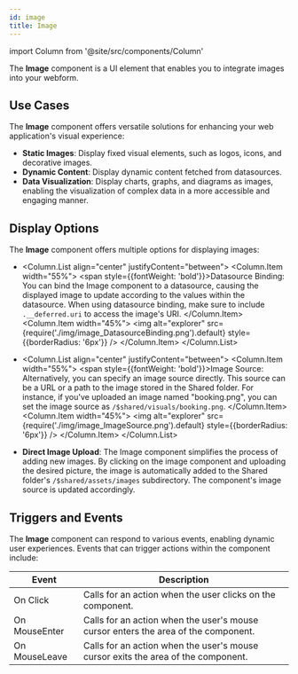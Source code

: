 ```yaml
---
id: image
title: Image
---
```

import Column from '@site/src/components/Column'


The **Image** component is a UI element that enables you to integrate images into your webform. 

## Use Cases

The **Image** component offers versatile solutions for enhancing your web application's visual experience:

- **Static Images**: Display fixed visual elements, such as logos, icons, and decorative images.
- **Dynamic Content**: Display dynamic content fetched from datasources.
- **Data Visualization**: Display charts, graphs, and diagrams as images, enabling the visualization of complex data in a more accessible and engaging manner.


## Display Options
The **Image** component offers multiple options for displaying images:

- <Column.List align="center" justifyContent="between">
	<Column.Item width="55%">
        <span style={{fontWeight: 'bold'}}>Datasource Binding</span>: You can bind the Image component to a datasource, causing the displayed image to update according to the values within the datasource. When using datasource binding, make sure to include <code>.__deferred.uri</code> to access the image's URI.
	</Column.Item>
	<Column.Item width="45%">
        <img alt="explorer" src={require('./img/image_DatasourceBinding.png').default} style={{borderRadius: '6px'}} />
	</Column.Item>
</Column.List>

- <Column.List align="center" justifyContent="between">
	<Column.Item width="55%">
        <span style={{fontWeight: 'bold'}}>Image Source</span>: Alternatively, you can specify an image source directly. This source can be a URL or a path to the image stored in the Shared folder. For instance, if you've uploaded an image named "booking.png", you can set the image source as <code>/$shared/visuals/booking.png</code>.
	</Column.Item>
	<Column.Item width="45%">
        <img alt="explorer" src={require('./img/image_ImageSource.png').default} style={{borderRadius: '6px'}} />
	</Column.Item>
</Column.List>

- **Direct Image Upload**: The Image component simplifies the process of adding new images. By clicking on the image component and uploading the desired picture, the image is automatically added to the Shared folder's <code>/$shared/assets/images</code> subdirectory. The component's image source is updated accordingly.



## Triggers and Events

The **Image** component can respond to various events, enabling dynamic user experiences. Events that can trigger actions within the component include:

|Event|Description|
|---|---|
|On Click| Calls for an action when the user clicks on the component. |
|On MouseEnter| Calls for an action when the user's mouse cursor enters the area of the component. |
|On MouseLeave| Calls for an action when the user's mouse cursor exits the area of the component. |
